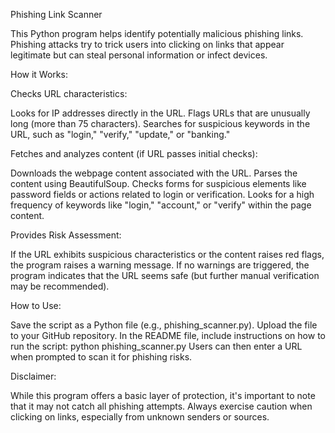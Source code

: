 Phishing Link Scanner

This Python program helps identify potentially malicious phishing links. Phishing attacks try to trick users into clicking on links that appear legitimate but can steal personal information or infect devices.

How it Works:

Checks URL characteristics:

Looks for IP addresses directly in the URL. Flags URLs that are unusually long (more than 75 characters). Searches for suspicious keywords in the URL, such as "login," "verify," "update," or "banking."

Fetches and analyzes content (if URL passes initial checks):

Downloads the webpage content associated with the URL. Parses the content using BeautifulSoup. Checks forms for suspicious elements like password fields or actions related to login or verification. Looks for a high frequency of keywords like "login," "account," or "verify" within the page content.

Provides Risk Assessment:

If the URL exhibits suspicious characteristics or the content raises red flags, the program raises a warning message. If no warnings are triggered, the program indicates that the URL seems safe (but further manual verification may be recommended).

How to Use:

Save the script as a Python file (e.g., phishing_scanner.py). Upload the file to your GitHub repository. In the README file, include instructions on how to run the script: python phishing_scanner.py Users can then enter a URL when prompted to scan it for phishing risks.

Disclaimer:

While this program offers a basic layer of protection, it's important to note that it may not catch all phishing attempts. Always exercise caution when clicking on links, especially from unknown senders or sources.
